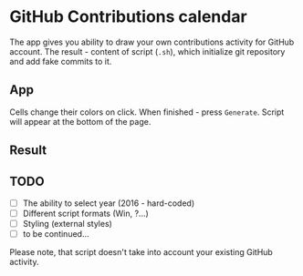 # GitHub Contributions calendar

The app gives you ability to draw your own contributions activity for GitHub account.
The result - content of script (`.sh`), which initialize git repository and add fake commits to it.

## App
Cells change their colors on click. When finished - press `Generate`. Script will appear at the bottom of the page.


## Result


## TODO
- [ ] The ability to select year (2016 - hard-coded)
- [ ] Different script formats (Win, ?...)
- [ ] Styling (external styles)
- [ ] to be continued...

Please note, that script doesn't take into account your existing GitHub activity.
